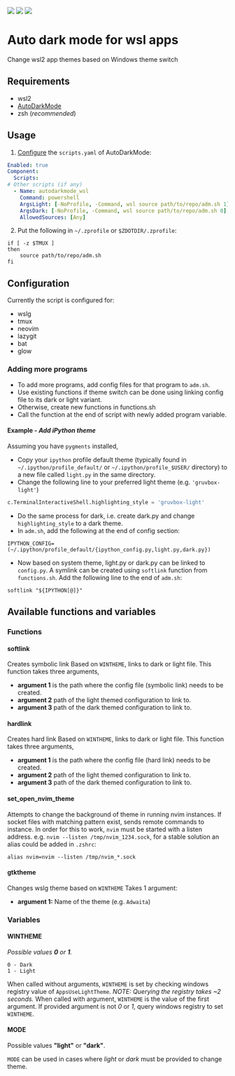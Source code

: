 <img src="https://img.shields.io/badge/linux-wsl2-yellow?logo=linux"></img>
<img src="https://img.shields.io/badge/zsh-5.x-brightgreen?logo=gnubash"></img>
<img src="https://img.shields.io/badge/windows-10%2F11-informational?logo=windows11"></img>
# Auto dark mode for wsl apps

Change wsl2 app themes based on Windows theme switch

## Requirements
- wsl2
- [AutoDarkMode](https://github.com/AutoDarkMode/Windows-Auto-Night-Mode)
- zsh (*recommended*)

## Usage
1. [Configure](https://github.com/AutoDarkMode/Windows-Auto-Night-Mode/wiki/How-to-add-custom-scripts) the `scripts.yaml` of AutoDarkMode:
```yaml
Enabled: true
Component:
  Scripts:
# Other scripts (if any)
  - Name: autodarkmode_wsl
    Command: powershell
    ArgsLight: [-NoProfile, -Command, wsl source path/to/repo/adm.sh 1]
    ArgsDark: [-NoProfile, -Command, wsl source path/to/repo/adm.sh 0]
    AllowedSources: [Any]
```

2. Put the following in `~/.zprofile` or `$ZDOTDIR/.zprofile`:
```shell
if [ -z $TMUX ]
then
    source path/to/repo/adm.sh
fi
```

## Configuration
Currently the script is configured for:
- wslg
- tmux
- neovim
- lazygit
- bat
- glow

### Adding more programs
- To add more programs, add config files for that program to `adm.sh`.
- Use existing functions if theme switch can be done using linking config file to its dark or light variant.
- Otherwise, create new functions in functions.sh
- Call the function at the end of script with newly added program variable.

#### Example - *Add iPython theme*
Assuming you have `pygments` installed, 
- Copy your `ipython` profile default theme (typically found in `~/.ipython/profile_default/`
 or `~/.ipython/profile_$USER/` directory) to a new file called `light.py` in the same directory.
- Change the following line to your preferred light theme (e.g. `'gruvbox-light'`)
```python
c.TerminalInteractiveShell.highlighting_style = 'gruvbox-light'
```
- Do the same process for dark, i.e. create dark.py and change `highlighting_style` to a dark theme.
- In `adm.sh`, add the following at the end of config section:
```shell
IPYTHON_CONFIG=(~/.ipython/profile_default/{ipython_config.py,light.py,dark.py})
```
- Now based on system theme, light.py or dark.py can be linked to `config.py`.
A symlink can be created using `softlink` function from `functions.sh`.
Add the following line to the end of `adm.sh`:
```shell
softlink "${IPYTHON[@]}"
```

## Available functions and variables
### Functions
#### softlink
Creates symbolic link
Based on `WINTHEME`, links to dark or light file.
This function takes three arguments,
- **argument 1** is the path where the config file (symbolic link) needs to be created.
- **argument 2** path of the light themed configuration to link to.
- **argument 3** path of the dark themed configuration to link to.

#### hardlink
Creates hard link
Based on `WINTHEME`, links to dark or light file.
This function takes three arguments,
- **argument 1** is the path where the config file (hard link) needs to be created.
- **argument 2** path of the light themed configuration to link to.
- **argument 3** path of the dark themed configuration to link to.

#### set_open_nvim_theme
Attempts to change the background of theme in running nvim instances.
If socket files with matching pattern exist, sends remote commands to instance.
In order for this to work, `nvim` must be started with a listen address.
e.g. `nvim --listen /tmp/nvim_1234.sock`, for a stable solution an alias
could be added in `.zshrc`:
```shell
alias nvim=nvim --listen /tmp/nvim_*.sock
```

#### gtktheme
Changes wslg theme based on `WINTHEME`
Takes 1 argument:
- **argument 1:** Name of the theme (e.g. `Adwaita`)

### Variables
#### WINTHEME
*Possible values **0** or **1**.*


    0 - Dark
    1 - Light


When called without arguments, `WINTHEME` is set by checking windows registry value 
of `AppsUseLightTheme`. *NOTE: Querying the registry takes ~2 seconds.* When called
with argument, `WINTHEME` is the value of the first argument. If provided argument
is not *0* or *1*, query windows registry to set `WINTHEME`.

#### MODE
Possible values **"light"** or **"dark"**.


`MODE` can be used in cases where *light* or *dark* must be provided to change theme.
